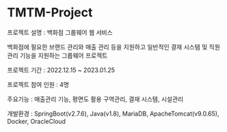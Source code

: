 # TMTM-Project

프로젝트 설명 : 백화점 그룹웨어 웹 서비스

백화점에 필요한 브랜드 관리와 매출 관리 등을 지원하고 일반적인 결재 시스템 및 직원 관리 기능을 
지원하는 그룹웨어 프로젝트

프로젝트 기간 : 2022.12.15 ~ 2023.01.25

프로젝트 참여 인원 : 4명

주요기능 : 매출관리 기능, 평면도 활용 구역관리, 결재 시스템, 시설관리

개발환경 : SpringBoot(v2.7.6), Java(v1.8), MariaDB, ApacheTomcat(v9.0.65), Docker, OracleCloud
